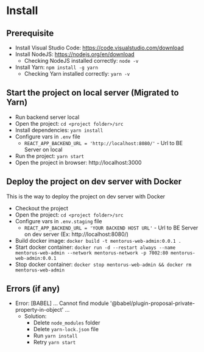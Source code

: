 # Install

## Prerequisite
- Install Visual Studio Code: https://code.visualstudio.com/download
- Install NodeJS: https://nodejs.org/en/download
  - Checking NodeJS installed correctly: `node -v`
- Install Yarn: `npm install -g yarn`
  - Checking Yarn installed correctly: `yarn -v`

## Start the project on local server (Migrated to Yarn)
- Run backend server local
- Open the project: `cd <project folder>/src`
- Install dependencies: `yarn install`
- Configure vars in `.env` file
  - `REACT_APP_BACKEND_URL = 'http://localhost:8080/'` - Url to BE Server on local 
- Run the project: `yarn start`
- Open the project in browser: http://localhost:3000

## Deploy the project on dev server with Docker
This is the way to deploy the project on dev server with Docker

- Checkout the project
- Open the project: `cd <project folder>/src`
- Configure vars in `.env.staging` file
  - `REACT_APP_BACKEND_URL = 'YOUR BACKEND HOST URL'` - Url to BE Server on dev server (Ex: http://localhost:8080/) 
- Build docker image: `docker build -t mentorus-web-admin:0.0.1 .`
- Start docker container: `docker run -d --restart always --name mentorus-web-admin --network mentorus-network -p 7002:80 mentorus-web-admin:0.0.1`
- Stop docker container: `docker stop mentorus-web-admin && docker rm mentorus-web-admin`

## Errors (if any)
- Error: [BABEL] ... Cannot find module '@babel/plugin-proposal-private-property-in-object' ...
  - Solution: 
    - Delete `node_modules` folder
    - Delete `yarn-lock.json` file
    - Run `yarn install`
    - Retry `yarn start`
